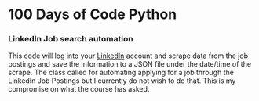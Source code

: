 # 100 Days of Code Python

### LinkedIn Job search automation
This code will log into your [LinkedIn](https://linkedin.com) account and scrape data from
the job postings and save the information to a JSON file under the
date/time of the scrape. The class called for automating applying
for a job through the LinkedIn Job Postings but I currently do not
wish to do that.  This is my compromise on what the course has asked.


